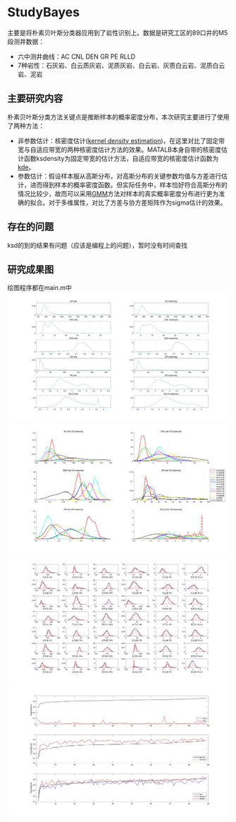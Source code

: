 # StudyBayes
主要是将朴素贝叶斯分类器应用到了岩性识别上。数据是研究工区的89口井的M5段测井数据： 
   
* 六中测井曲线：AC CNL DEN GR PE RLLD     
* 7种岩性：石灰岩、白云质灰岩、泥质灰岩、白云岩、灰质白云岩、泥质白云岩、泥岩

## 主要研究内容
朴素贝叶斯分类方法关键点是推断样本的概率密度分布，本次研究主要进行了使用了两种方法：

- 非参数估计：核密度估计([kernel density estimation](https://en.wikipedia.org/wiki/Kernel_density_estimation))，在这里对比了固定带宽与自适应带宽的两种核密度估计方法的效果。MATALB本身自带的核密度估计函数ksdensity为固定带宽的估计方法，自适应带宽的核密度估计函数为[kde](http://cn.mathworks.com/matlabcentral/fileexchange/14034-kernel-density-estimator)。  
- 参数估计：假设样本服从高斯分布，对高斯分布的关键参数均值与方差进行估计，进而得到样本的概率密度函数。但实际任务中，样本恰好符合高斯分布的情况比较少，故而可以采用[GMM](https://en.wikipedia.org/wiki/Mixture_model#Gaussian_mixture_model)方法对样本的真实概率密度分布进行更为准确的拟合。对于多维属性，对比了方差与协方差矩阵作为sigma估计的效果。  

## 存在的问题
ksd的到的结果有问题（应该是编程上的问题），暂时没有时间查找

## 研究成果图  
绘图程序都在main.m中  
![ksd kde 对比图1](https://github.com/SmileEan2/StudyBayes/blob/master/Figures/kdeVSksd.jpg)
![ksd kde 对比图2](https://github.com/SmileEan2/StudyBayes/blob/master/Figures/kdeVSksd2.jpg)
![AttKsdGauGMM3](https://github.com/SmileEan2/StudyBayes/blob/master/Figures/AttKsdGauGMM3.jpg)
![RightRateCompare](https://github.com/SmileEan2/StudyBayes/blob/master/Figures/RightRateCompare.jpg)
